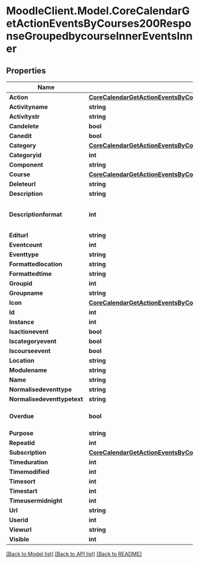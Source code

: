 # MoodleClient.Model.CoreCalendarGetActionEventsByCourses200ResponseGroupedbycourseInnerEventsInner

## Properties

Name | Type | Description | Notes
------------ | ------------- | ------------- | -------------
**Action** | [**CoreCalendarGetActionEventsByCourses200ResponseGroupedbycourseInnerEventsInnerAction**](CoreCalendarGetActionEventsByCourses200ResponseGroupedbycourseInnerEventsInnerAction.md) |  | [optional] 
**Activityname** | **string** | activityname | [optional] 
**Activitystr** | **string** | activitystr | [optional] 
**Candelete** | **bool** | candelete | [optional] 
**Canedit** | **bool** | canedit | [optional] 
**Category** | [**CoreCalendarGetActionEventsByCourses200ResponseGroupedbycourseInnerEventsInnerCategory**](CoreCalendarGetActionEventsByCourses200ResponseGroupedbycourseInnerEventsInnerCategory.md) |  | [optional] 
**Categoryid** | **int** | categoryid | [optional] 
**Component** | **string** | component | [optional] 
**Course** | [**CoreCalendarGetActionEventsByCourses200ResponseGroupedbycourseInnerEventsInnerCourse**](CoreCalendarGetActionEventsByCourses200ResponseGroupedbycourseInnerEventsInnerCourse.md) |  | [optional] 
**Deleteurl** | **string** | deleteurl | [optional] 
**Description** | **string** | description | [optional] 
**Descriptionformat** | **int** | description format (1 &#x3D; HTML, 0 &#x3D; MOODLE, 2 &#x3D; PLAIN, or 4 &#x3D; MARKDOWN) | [optional] [default to 1]
**Editurl** | **string** | editurl | [optional] 
**Eventcount** | **int** | eventcount | [optional] 
**Eventtype** | **string** | eventtype | [optional] 
**Formattedlocation** | **string** | formattedlocation | [optional] 
**Formattedtime** | **string** | formattedtime | [optional] 
**Groupid** | **int** | groupid | [optional] 
**Groupname** | **string** | groupname | [optional] 
**Icon** | [**CoreCalendarGetActionEventsByCourses200ResponseGroupedbycourseInnerEventsInnerIcon**](CoreCalendarGetActionEventsByCourses200ResponseGroupedbycourseInnerEventsInnerIcon.md) |  | [optional] 
**Id** | **int** | id | [optional] 
**Instance** | **int** | instance | [optional] 
**Isactionevent** | **bool** | isactionevent | [optional] 
**Iscategoryevent** | **bool** | iscategoryevent | [optional] 
**Iscourseevent** | **bool** | iscourseevent | [optional] 
**Location** | **string** | location | [optional] 
**Modulename** | **string** | modulename | [optional] 
**Name** | **string** | name | [optional] 
**Normalisedeventtype** | **string** | normalisedeventtype | [optional] 
**Normalisedeventtypetext** | **string** | normalisedeventtypetext | [optional] 
**Overdue** | **bool** | overdue | [optional] [default to false]
**Purpose** | **string** | purpose | [optional] 
**Repeatid** | **int** | repeatid | [optional] 
**Subscription** | [**CoreCalendarGetActionEventsByCourses200ResponseGroupedbycourseInnerEventsInnerSubscription**](CoreCalendarGetActionEventsByCourses200ResponseGroupedbycourseInnerEventsInnerSubscription.md) |  | [optional] 
**Timeduration** | **int** | timeduration | [optional] 
**Timemodified** | **int** | timemodified | [optional] 
**Timesort** | **int** | timesort | [optional] 
**Timestart** | **int** | timestart | [optional] 
**Timeusermidnight** | **int** | timeusermidnight | [optional] 
**Url** | **string** | url | [optional] 
**Userid** | **int** | userid | [optional] 
**Viewurl** | **string** | viewurl | [optional] 
**Visible** | **int** | visible | [optional] 

[[Back to Model list]](../README.md#documentation-for-models) [[Back to API list]](../README.md#documentation-for-api-endpoints) [[Back to README]](../README.md)

